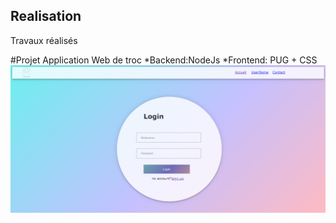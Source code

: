 ## Realisation
Travaux réalisés

#Projet Application Web de troc
*Backend:NodeJs 
*Frontend: PUG + CSS
![](TrocLogin.png)
